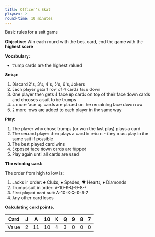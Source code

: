 ```yaml
---
title: Officer's Skat
players: 2
round-time: 10 minutes
---
```


<!-- Rules from https://en.wikipedia.org/wiki/Officers%27_Skat -->

Basic rules for a suit game

**Objective:** Win each round with the best card, end the game with the **highest score**

**Vocabulary:**

- trump cards are the highest valued

**Setup:**

1. Discard 2's, 3's, 4's, 5's, 6's, Jokers
2. Each player gets 1 row of 4 cards face down
3. One player then gets 4 face up cards on top of their face down cards and chooses a suit to be trumps
4. 4 more face up cards are placed on the remaining face down row
5. 2 more rows are added to each player in the same way

**Play:**

1. The player who chose trumps (or won the last play) plays a card
2. The second player then plays a card in return - they must play in the same suit if possible
3. The best played card wins
4. Exposed face down cards are flipped
5. Play again until all cards are used

**The winning card:**

The order from high to low is:

1. Jacks in order: ♣ Clubs, ♠ Spades, ♥  Hearts, ♦ Diamonds
2. Trumps suit in order: A-10-K-Q-9-8-7
3. First played card suit: A-10-K-Q-9-8-7
4. Any other card loses

<!--split-->

**Calculating card points:**

| Card  | J | A  | 10 | K | Q | 9 | 8 | 7 |
|-------|---|----|----|---|---|---|---|---|
| Value | 2 | 11 | 10 | 4 | 3 | 0 | 0 | 0 |
